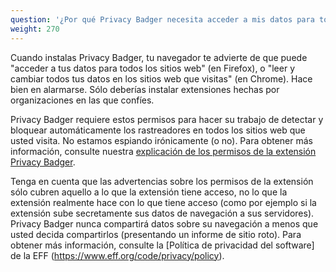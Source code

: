 ```yaml
---
question: '¿Por qué Privacy Badger necesita acceder a mis datos para todos los sitios web?'
weight: 270
---
```


Cuando instalas Privacy Badger, tu navegador te advierte de que puede "acceder a tus datos para todos los sitios web" (en Firefox), o "leer y cambiar todos tus datos en los sitios web que visitas" (en Chrome). Hace bien en alarmarse. Sólo deberías instalar extensiones hechas por organizaciones en las que confíes.

Privacy Badger requiere estos permisos para hacer su trabajo de detectar y bloquear automáticamente los rastreadores en todos los sitios web que usted visita. No estamos espiando irónicamente (o no). Para obtener más información, consulte nuestra [explicación de los permisos de la extensión Privacy Badger](https://github.com/EFForg/privacybadger/blob/master/doc/permissions.md).

Tenga en cuenta que las advertencias sobre los permisos de la extensión sólo cubren aquello a lo que la extensión tiene acceso, no lo que la extensión realmente hace con lo que tiene acceso (como por ejemplo si la extensión sube secretamente sus datos de navegación a sus servidores). Privacy Badger nunca compartirá datos sobre su navegación a menos que usted decida compartirlos (presentando un informe de sitio roto). Para obtener más información, consulte la [Política de privacidad del software] de la EFF (https://www.eff.org/code/privacy/policy).
